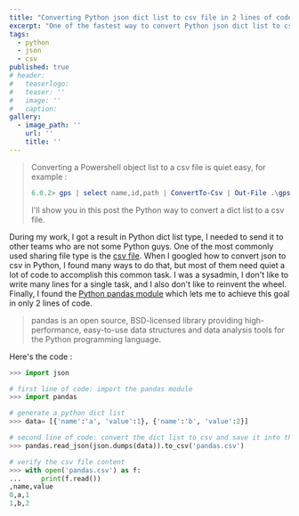 ```yaml
---
title: "Converting Python json dict list to csv file in 2 lines of code by pandas"
excerpt: "One of the fastest way to convert Python json dict list to csv file with only 2 lines of code by pandas"
tags:
  - python
  - json
  - csv
published: true
# header:
#   teaserlogo:
#   teaser: ''
#   image: ''
#   caption:
gallery:
  - image_path: ''
    url: ''
    title: ''
---
```


> Converting a Powershell object list to a csv file is quiet easy, for example :
> ```powershell
> 6.0.2> gps | select name,id,path | ConvertTo-Csv | Out-File .\gps.csv ; ii .\gps.csv
> ```
> I'll show you in this post the Python way to convert a dict list to a csv file.

During my work, I got a result in Python dict list type, I needed to send it to other teams who are not some Python guys. One of the most commonly used sharing file type is the [csv file](https://fr.wikipedia.org/wiki/Comma-separated_values). When I googled how to convert json to csv in Python, I found many ways to do that, but most of them need quiet a lot of code to accomplish this common task. I was a sysadmin, I don't like to write many lines for a single task, and I also don't like to reinvent the wheel. Finally, I found the [Python pandas module](https://pandas.pydata.org/) which lets me to achieve this goal in only 2 lines of code.

> pandas is an open source, BSD-licensed library providing high-performance, easy-to-use data structures and data analysis tools for the Python programming language.

Here's the code :

```python
>>> import json

# first line of code: import the pandas module
>>> import pandas

# generate a python dict list
>>> data= [{'name':'a', 'value':1}, {'name':'b', 'value':2}]

# second line of code: convert the dict list to csv and save it into the file pandas.csv
>>> pandas.read_json(json.dumps(data)).to_csv('pandas.csv')

# verify the csv file content
>>> with open('pandas.csv') as f:
...     print(f.read())
,name,value
0,a,1
1,b,2
```
